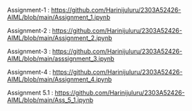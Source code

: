 Assignment-1 : https://github.com/Harinijuluru/2303A52426-AIML/blob/main/Assignment_1.ipynb

Assignment-2 : https://github.com/Harinijuluru/2303A52426-AIML/blob/main/Assignment_2.ipynb

Assignment-3 : https://github.com/Harinijuluru/2303A52426-AIML/blob/main/asssignment_3.ipynb

Assignment-4 : https://github.com/Harinijuluru/2303A52426-AIML/blob/main/Assignment_4.ipynb

Assignment 5.1 : https://github.com/Harinijuluru/2303A52426-AIML/blob/main/Ass_5_1.ipynb

